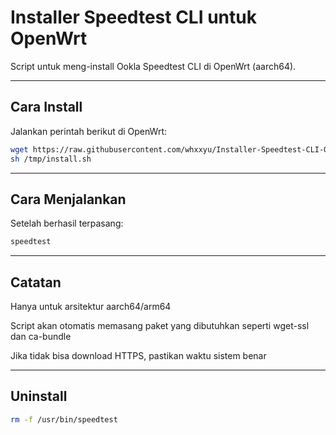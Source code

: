 # Installer Speedtest CLI untuk OpenWrt

Script untuk meng-install Ookla Speedtest CLI di OpenWrt (aarch64).

---

## Cara Install

Jalankan perintah berikut di OpenWrt:

```sh
wget https://raw.githubusercontent.com/whxxyu/Installer-Speedtest-CLI-Openwrt/refs/heads/main/install.sh -O /tmp/install.sh
sh /tmp/install.sh
```

---

## Cara Menjalankan

Setelah berhasil terpasang:

```sh
speedtest
```


---

## Catatan

Hanya untuk arsitektur aarch64/arm64

Script akan otomatis memasang paket yang dibutuhkan seperti wget-ssl dan ca-bundle

Jika tidak bisa download HTTPS, pastikan waktu sistem benar


---

## Uninstall

```sh
rm -f /usr/bin/speedtest
```
